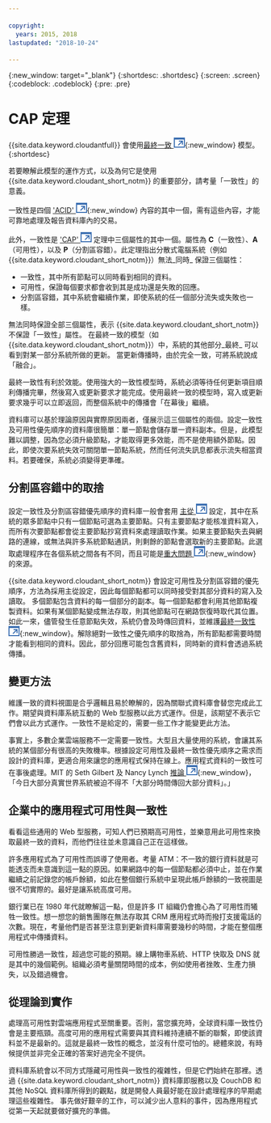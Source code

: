 ```yaml
---

copyright:
  years: 2015, 2018
lastupdated: "2018-10-24"

---
```


{:new_window: target="_blank"}
{:shortdesc: .shortdesc}
{:screen: .screen}
{:codeblock: .codeblock}
{:pre: .pre}

<!-- Acrolinx: 2017-01-24 -->

<div id="cap_theorem"></div>

<div id="consistency"></div>

# CAP 定理

{{site.data.keyword.cloudantfull}} 會使用[最終一致 ![外部鏈結圖示](../images/launch-glyph.svg "外部鏈結圖示")](http://en.wikipedia.org/wiki/Eventual_consistency){:new_window} 模型。
{:shortdesc}

若要瞭解此模型的運作方式，以及為何它是使用 {{site.data.keyword.cloudant_short_notm}} 的重要部分，請考量「一致性」的意義。

一致性是四個 ['ACID' ![外部鏈結圖示](../images/launch-glyph.svg "外部鏈結圖示")](https://en.wikipedia.org/wiki/ACID){:new_window} 內容的其中一個，需有這些內容，才能可靠地處理及報告資料庫內的交易。

此外，一致性是 <a href="http://en.wikipedia.org/wiki/CAP_Theorem" target="_blank">'CAP' <img src="../images/launch-glyph.svg" alt="外部鏈結圖示" title="外部鏈結圖示"></a> 定理中三個屬性的其中一個。屬性為 **C**（一致性）、**A**（可用性），以及 **P**（分割區容錯）。此定理指出分散式電腦系統（例如 {{site.data.keyword.cloudant_short_notm}}）無法_同時_ 保證三個屬性：

-   一致性，其中所有節點可以同時看到相同的資料。
-   可用性，保證每個要求都會收到其是成功還是失敗的回應。
-   分割區容錯，其中系統會繼續作業，即使系統的任一個部分流失或失敗也一樣。

無法同時保證全部三個屬性，表示 {{site.data.keyword.cloudant_short_notm}} 不保證「一致性」屬性。
在最終一致的模型（如 {{site.data.keyword.cloudant_short_notm}}）中，系統的其他部分_最終_ 可以看到對某一部分系統所做的更新。
當更新傳播時，由於完全一致，可將系統說成「融合」。

最終一致性有利於效能。使用強大的一致性模型時，系統必須等待任何更新項目順利傳播完畢，然後寫入或更新要求才能完成。使用最終一致的模型時，寫入或更新要求幾乎可以立即返回，而整個系統中的傳播會「在幕後」繼續。

資料庫可以基於理論原因與實際原因兩者，僅展示這三個屬性的兩個。設定一致性及可用性優先順序的資料庫很簡單：單一節點會儲存單一資料副本。但是，此模型難以調整，因為您必須升級節點，才能取得更多效能，而不是使用額外節點。因此，即使次要系統失效可關閉單一節點系統，然而任何流失訊息都表示流失相當資料。若要確保，系統必須變得更準確。

## 分割區容錯中的取捨

設定一致性及分割區容錯優先順序的資料庫一般會套用
<a href="http://en.wikipedia.org/wiki/Master/slave_(technology)" target="_blank">主從 <img src="../images/launch-glyph.svg" alt="外部鏈結圖示" title="外部鏈結圖示"></a> 設定，其中在系統的眾多節點中只有一個節點可選為主要節點。只有主要節點才能核准資料寫入，而所有次要節點都會從主要節點抄寫資料來處理讀取作業。如果主要節點失去與網路的連線，或無法與許多系統節點通訊，則剩餘的節點會選取新的主要節點。此選取處理程序在各個系統之間各有不同，而且可能是[重大問題 ![外部鏈結圖示](../images/launch-glyph.svg "外部鏈結圖示")](http://aphyr.com/posts/284-call-me-maybe-mongodb){:new_window} 的來源。


{{site.data.keyword.cloudant_short_notm}} 會設定可用性及分割區容錯的優先順序，方法為採用主從設定，因此每個節點都可以同時接受對其部分資料的寫入及讀取。
多個節點包含資料的每一個部分的副本。每一個節點都會利用其他節點複製資料。如果有某個節點變成無法存取，則其他節點可在網路恢復時取代其位置。如此一來，儘管發生任意節點失效，系統仍會及時傳回資料，並維護[最終一致性 ![外部鏈結圖示](../images/launch-glyph.svg "外部鏈結圖示")](http://en.wikipedia.org/wiki/Eventual_consistency){:new_window}。解除絕對一致性之優先順序的取捨為，所有節點都需要時間才能看到相同的資料。因此，部分回應可能包含舊資料，同時新的資料會透過系統傳播。

## 變更方法

維護一致的資料視圖是合乎邏輯且易於瞭解的，因為關聯式資料庫會替您完成此工作。期望與資料庫系統互動的 Web 型服務以此方式運作。但是，該期望不表示它們會以此方式運作。一致性不是給定的，需要一些工作才能變更此方法。

事實上，多數企業雲端服務不一定需要一致性。大型且大量使用的系統，會讓其系統的某個部分有很高的失敗機率。根據設定可用性及最終一致性優先順序之需求而設計的資料庫，更適合用來讓您的應用程式保持在線上。應用程式資料的一致性可在事後處理。MIT 的 Seth Gilbert 及 Nancy Lynch [推論 ![外部鏈結圖示](../images/launch-glyph.svg "外部鏈結圖示")](http://www.glassbeam.com/sites/all/themes/glassbeam/images/blog/10.1.1.67.6951.pdf){:new_window}，「今日大部分真實世界系統被迫不得不「大部分時間傳回大部分資料」。」

## 企業中的應用程式可用性與一致性

看看這些通用的 Web 型服務，可知人們已預期高可用性，並樂意用此可用性來換取最終一致的資料，而他們往往並未意識自己正在這樣做。

許多應用程式為了可用性而誤導了使用者。考量 ATM：不一致的銀行資料就是可能透支而未意識到這一點的原因。如果網路中的每一個節點都必須中止，並在作業繼續之前記錄您的帳戶餘額，如此在整個銀行系統中呈現此帳戶餘額的一致視圖是很不切實際的。最好是讓系統高度可用。

銀行業已在 1980 年代就瞭解這一點，但是許多 IT 組織仍會擔心為了可用性而犧牲一致性。想一想您的銷售團隊在無法存取其 CRM 應用程式時而撥打支援電話的次數。現在，考量他們是否甚至注意到更新資料庫需要幾秒的時間，才能在整個應用程式中傳播資料。

可用性勝過一致性，超過您可能的預期。線上購物車系統、HTTP 快取及 DNS 就是其中的幾個範例。組織必須考量關閉時間的成本，例如使用者挫敗、生產力損失，以及錯過機會。

## 從理論到實作

處理高可用性對雲端應用程式至關重要。否則，當您擴充時，全球資料庫一致性仍會是主要瓶頸。高度可用的應用程式需要與其資料維持連續不斷的聯繫，即使該資料並不是最新的。這就是最終一致性的概念，並沒有什麼可怕的。總體來說，有時候提供並非完全正確的答案好過完全不提供。

資料庫系統會以不同方式隱藏可用性與一致性的複雜性，但是它們始終在那裡。透過 {{site.data.keyword.cloudant_short_notm}} 資料庫即服務以及 CouchDB 和其他 NoSQL 資料庫所得到的觀點，就是開發人員最好能在設計處理程序的早期處理這些複雜性。
事先做好艱辛的工作，可以減少出人意料的事件，因為應用程式從第一天起就要做好擴充的準備。
